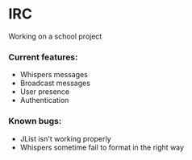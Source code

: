 # IRC

Working on a school project

### Current features:

- Whispers messages
- Broadcast messages
- User presence
- Authentication

### Known bugs:

- JList isn't working properly
- Whispers sometime fail to format in the right way
